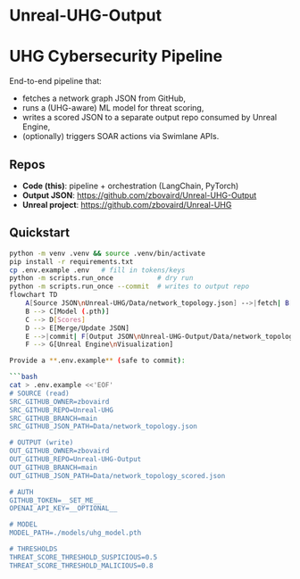 # Unreal-UHG-Output
# UHG Cybersecurity Pipeline

End-to-end pipeline that:
- fetches a network graph JSON from GitHub,
- runs a (UHG-aware) ML model for threat scoring,
- writes a scored JSON to a separate output repo consumed by Unreal Engine,
- (optionally) triggers SOAR actions via Swimlane APIs.

## Repos
- **Code (this)**: pipeline + orchestration (LangChain, PyTorch)
- **Output JSON**: https://github.com/zbovaird/Unreal-UHG-Output
- **Unreal project**: https://github.com/zbovaird/Unreal-UHG

## Quickstart
```bash
python -m venv .venv && source .venv/bin/activate
pip install -r requirements.txt
cp .env.example .env   # fill in tokens/keys
python -m scripts.run_once           # dry run
python -m scripts.run_once --commit  # writes to output repo
flowchart TD
    A[Source JSON\nUnreal-UHG/Data/network_topology.json] -->|fetch| B[LangChain Pipeline]
    B --> C[Model (.pth)]
    C --> D[Scores]
    D --> E[Merge/Update JSON]
    E -->|commit| F[Output JSON\nUnreal-UHG-Output/Data/network_topology_scored.json]
    F --> G[Unreal Engine\nVisualization]

Provide a **.env.example** (safe to commit):

```bash
cat > .env.example <<'EOF'
# SOURCE (read)
SRC_GITHUB_OWNER=zbovaird
SRC_GITHUB_REPO=Unreal-UHG
SRC_GITHUB_BRANCH=main
SRC_GITHUB_JSON_PATH=Data/network_topology.json

# OUTPUT (write)
OUT_GITHUB_OWNER=zbovaird
OUT_GITHUB_REPO=Unreal-UHG-Output
OUT_GITHUB_BRANCH=main
OUT_GITHUB_JSON_PATH=Data/network_topology_scored.json

# AUTH
GITHUB_TOKEN=__SET_ME__
OPENAI_API_KEY=__OPTIONAL__

# MODEL
MODEL_PATH=./models/uhg_model.pth

# THRESHOLDS
THREAT_SCORE_THRESHOLD_SUSPICIOUS=0.5
THREAT_SCORE_THRESHOLD_MALICIOUS=0.8
